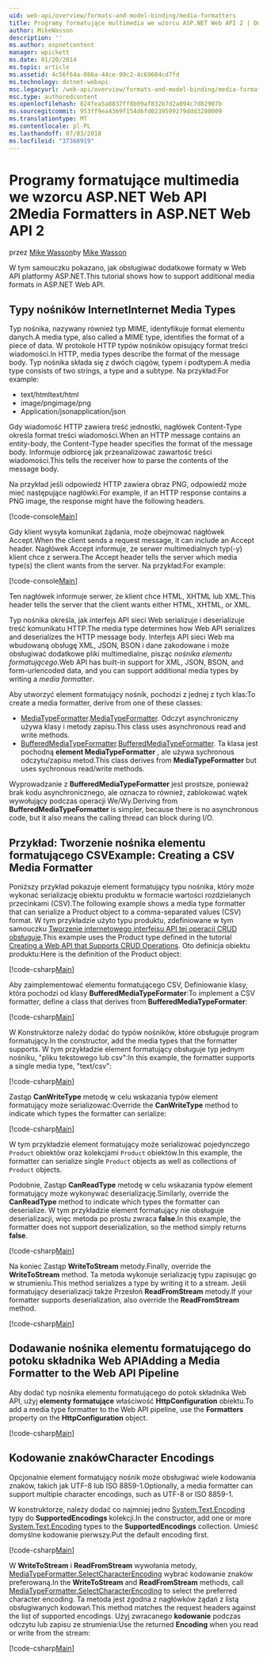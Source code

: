 ```yaml
---
uid: web-api/overview/formats-and-model-binding/media-formatters
title: Programy formatujące multimedia we wzorcu ASP.NET Web API 2 | Dokumentacja firmy Microsoft
author: MikeWasson
description: ''
ms.author: aspnetcontent
manager: wpickett
ms.date: 01/20/2014
ms.topic: article
ms.assetid: 4c56f64a-086a-44ce-99c2-4c69604cd7fd
ms.technology: dotnet-webapi
msc.legacyurl: /web-api/overview/formats-and-model-binding/media-formatters
msc.type: authoredcontent
ms.openlocfilehash: 824fea5a8837ff8b09af832b7d2a094c7d82907b
ms.sourcegitcommit: 953ff9ea4369f154d6fd0239599279ddd3280009
ms.translationtype: MT
ms.contentlocale: pl-PL
ms.lasthandoff: 07/03/2018
ms.locfileid: "37368919"
---
```

<a name="media-formatters-in-aspnet-web-api-2"></a><span data-ttu-id="7fd97-102">Programy formatujące multimedia we wzorcu ASP.NET Web API 2</span><span class="sxs-lookup"><span data-stu-id="7fd97-102">Media Formatters in ASP.NET Web API 2</span></span>
====================
<span data-ttu-id="7fd97-103">przez [Mike Wasson](https://github.com/MikeWasson)</span><span class="sxs-lookup"><span data-stu-id="7fd97-103">by [Mike Wasson](https://github.com/MikeWasson)</span></span>

<span data-ttu-id="7fd97-104">W tym samouczku pokazano, jak obsługiwać dodatkowe formaty w Web API platformy ASP.NET.</span><span class="sxs-lookup"><span data-stu-id="7fd97-104">This tutorial shows how to support additional media formats in ASP.NET Web API.</span></span>

## <a name="internet-media-types"></a><span data-ttu-id="7fd97-105">Typy nośników Internet</span><span class="sxs-lookup"><span data-stu-id="7fd97-105">Internet Media Types</span></span>

<span data-ttu-id="7fd97-106">Typ nośnika, nazywany również typ MIME, identyfikuje format elementu danych.</span><span class="sxs-lookup"><span data-stu-id="7fd97-106">A media type, also called a MIME type, identifies the format of a piece of data.</span></span> <span data-ttu-id="7fd97-107">W protokole HTTP typów nośników opisujący format treści wiadomości.</span><span class="sxs-lookup"><span data-stu-id="7fd97-107">In HTTP, media types describe the format of the message body.</span></span> <span data-ttu-id="7fd97-108">Typ nośnika składa się z dwóch ciągów, typem i podtypem.</span><span class="sxs-lookup"><span data-stu-id="7fd97-108">A media type consists of two strings, a type and a subtype.</span></span> <span data-ttu-id="7fd97-109">Na przykład:</span><span class="sxs-lookup"><span data-stu-id="7fd97-109">For example:</span></span>

- <span data-ttu-id="7fd97-110">text/html</span><span class="sxs-lookup"><span data-stu-id="7fd97-110">text/html</span></span>
- <span data-ttu-id="7fd97-111">image/png</span><span class="sxs-lookup"><span data-stu-id="7fd97-111">image/png</span></span>
- <span data-ttu-id="7fd97-112">Application/json</span><span class="sxs-lookup"><span data-stu-id="7fd97-112">application/json</span></span>

<span data-ttu-id="7fd97-113">Gdy wiadomość HTTP zawiera treść jednostki, nagłówek Content-Type określa format treści wiadomości.</span><span class="sxs-lookup"><span data-stu-id="7fd97-113">When an HTTP message contains an entity-body, the Content-Type header specifies the format of the message body.</span></span> <span data-ttu-id="7fd97-114">Informuje odbiorcę jak przeanalizować zawartość treści wiadomości.</span><span class="sxs-lookup"><span data-stu-id="7fd97-114">This tells the receiver how to parse the contents of the message body.</span></span>

<span data-ttu-id="7fd97-115">Na przykład jeśli odpowiedź HTTP zawiera obraz PNG, odpowiedź może mieć następujące nagłówki.</span><span class="sxs-lookup"><span data-stu-id="7fd97-115">For example, if an HTTP response contains a PNG image, the response might have the following headers.</span></span>

[!code-console[Main](media-formatters/samples/sample1.cmd)]

<span data-ttu-id="7fd97-116">Gdy klient wysyła komunikat żądania, może obejmować nagłówek Accept.</span><span class="sxs-lookup"><span data-stu-id="7fd97-116">When the client sends a request message, it can include an Accept header.</span></span> <span data-ttu-id="7fd97-117">Nagłówek Accept informuje, że serwer multimedialnych typ(-y) klient chce z serwera.</span><span class="sxs-lookup"><span data-stu-id="7fd97-117">The Accept header tells the server which media type(s) the client wants from the server.</span></span> <span data-ttu-id="7fd97-118">Na przykład:</span><span class="sxs-lookup"><span data-stu-id="7fd97-118">For example:</span></span>

[!code-console[Main](media-formatters/samples/sample2.cmd)]

<span data-ttu-id="7fd97-119">Ten nagłówek informuje serwer, że klient chce HTML, XHTML lub XML.</span><span class="sxs-lookup"><span data-stu-id="7fd97-119">This header tells the server that the client wants either HTML, XHTML, or XML.</span></span>

<span data-ttu-id="7fd97-120">Typ nośnika określa, jak interfejs API sieci Web serializuje i deserializuje treść komunikatu HTTP.</span><span class="sxs-lookup"><span data-stu-id="7fd97-120">The media type determines how Web API serializes and deserializes the HTTP message body.</span></span> <span data-ttu-id="7fd97-121">Interfejs API sieci Web ma wbudowaną obsługę XML, JSON, BSON i dane zakodowane i może obsługiwać dodatkowe pliki multimedialne, pisząc *nośnika elementu formatującego*.</span><span class="sxs-lookup"><span data-stu-id="7fd97-121">Web API has built-in support for XML, JSON, BSON, and form-urlencoded data, and you can support additional media types by writing a *media formatter*.</span></span>

<span data-ttu-id="7fd97-122">Aby utworzyć element formatujący nośnik, pochodzi z jednej z tych klas:</span><span class="sxs-lookup"><span data-stu-id="7fd97-122">To create a media formatter, derive from one of these classes:</span></span>

- <span data-ttu-id="7fd97-123">[MediaTypeFormatter](https://msdn.microsoft.com/library/system.net.http.formatting.mediatypeformatter.aspx).</span><span class="sxs-lookup"><span data-stu-id="7fd97-123">[MediaTypeFormatter](https://msdn.microsoft.com/library/system.net.http.formatting.mediatypeformatter.aspx).</span></span> <span data-ttu-id="7fd97-124">Odczyt asynchroniczny używa klasy i metody zapisu.</span><span class="sxs-lookup"><span data-stu-id="7fd97-124">This class uses asynchronous read and write methods.</span></span>
- <span data-ttu-id="7fd97-125">[BufferedMediaTypeFormatter](https://msdn.microsoft.com/library/system.net.http.formatting.bufferedmediatypeformatter.aspx).</span><span class="sxs-lookup"><span data-stu-id="7fd97-125">[BufferedMediaTypeFormatter](https://msdn.microsoft.com/library/system.net.http.formatting.bufferedmediatypeformatter.aspx).</span></span> <span data-ttu-id="7fd97-126">Ta klasa jest pochodną **element MediaTypeFormatter** , ale używa sychronous odczytu/zapisu metod.</span><span class="sxs-lookup"><span data-stu-id="7fd97-126">This class derives from **MediaTypeFormatter** but uses sychronous read/write methods.</span></span>

<span data-ttu-id="7fd97-127">Wyprowadzanie z **BufferedMediaTypeFormatter** jest prostsze, ponieważ brak kodu asynchronicznego, ale oznacza to również, zablokować wątek wywołujący podczas operacji We/Wy.</span><span class="sxs-lookup"><span data-stu-id="7fd97-127">Deriving from **BufferedMediaTypeFormatter** is simpler, because there is no asynchronous code, but it also means the calling thread can block during I/O.</span></span>

## <a name="example-creating-a-csv-media-formatter"></a><span data-ttu-id="7fd97-128">Przykład: Tworzenie nośnika elementu formatującego CSV</span><span class="sxs-lookup"><span data-stu-id="7fd97-128">Example: Creating a CSV Media Formatter</span></span>

<span data-ttu-id="7fd97-129">Poniższy przykład pokazuje element formatujący typu nośnika, który może wykonać serializację obiektu produktu w formacie wartości rozdzielanych przecinkami (CSV).</span><span class="sxs-lookup"><span data-stu-id="7fd97-129">The following example shows a media type formatter that can serialize a Product object to a comma-separated values (CSV) format.</span></span> <span data-ttu-id="7fd97-130">W tym przykładzie użyto typu produktu, zdefiniowane w tym samouczku [Tworzenie internetowego interfejsu API tej operacji CRUD obsługuje](../older-versions/creating-a-web-api-that-supports-crud-operations.md).</span><span class="sxs-lookup"><span data-stu-id="7fd97-130">This example uses the Product type defined in the tutorial [Creating a Web API that Supports CRUD Operations](../older-versions/creating-a-web-api-that-supports-crud-operations.md).</span></span> <span data-ttu-id="7fd97-131">Oto definicja obiektu produktu:</span><span class="sxs-lookup"><span data-stu-id="7fd97-131">Here is the definition of the Product object:</span></span>

[!code-csharp[Main](media-formatters/samples/sample3.cs)]

<span data-ttu-id="7fd97-132">Aby zaimplementować elementu formatującego CSV, Definiowanie klasy, która pochodzi od klasy **BufferedMediaTypeFormater**:</span><span class="sxs-lookup"><span data-stu-id="7fd97-132">To implement a CSV formatter, define a class that derives from **BufferedMediaTypeFormater**:</span></span>

[!code-csharp[Main](media-formatters/samples/sample4.cs)]

<span data-ttu-id="7fd97-133">W Konstruktorze należy dodać do typów nośników, które obsługuje program formatujący.</span><span class="sxs-lookup"><span data-stu-id="7fd97-133">In the constructor, add the media types that the formatter supports.</span></span> <span data-ttu-id="7fd97-134">W tym przykładzie element formatujący obsługuje typ jednym nośniku, &quot;pliku tekstowego lub csv&quot;:</span><span class="sxs-lookup"><span data-stu-id="7fd97-134">In this example, the formatter supports a single media type, &quot;text/csv&quot;:</span></span>

[!code-csharp[Main](media-formatters/samples/sample5.cs)]

<span data-ttu-id="7fd97-135">Zastąp **CanWriteType** metodę w celu wskazania typów element formatujący może serializować:</span><span class="sxs-lookup"><span data-stu-id="7fd97-135">Override the **CanWriteType** method to indicate which types the formatter can serialize:</span></span>

[!code-csharp[Main](media-formatters/samples/sample6.cs)]

<span data-ttu-id="7fd97-136">W tym przykładzie element formatujący może serializować pojedynczego `Product` obiektów oraz kolekcjami `Product` obiektów.</span><span class="sxs-lookup"><span data-stu-id="7fd97-136">In this example, the formatter can serialize single `Product` objects as well as collections of `Product` objects.</span></span>

<span data-ttu-id="7fd97-137">Podobnie, Zastąp **CanReadType** metodę w celu wskazania typów element formatujący może wykonywać deserializację.</span><span class="sxs-lookup"><span data-stu-id="7fd97-137">Similarly, override the **CanReadType** method to indicate which types the formatter can deserialize.</span></span> <span data-ttu-id="7fd97-138">W tym przykładzie element formatujący nie obsługuje deserializacji, więc metoda po prostu zwraca **false**.</span><span class="sxs-lookup"><span data-stu-id="7fd97-138">In this example, the formatter does not support deserialization, so the method simply returns **false**.</span></span>

[!code-csharp[Main](media-formatters/samples/sample7.cs)]

<span data-ttu-id="7fd97-139">Na koniec Zastąp **WriteToStream** metody.</span><span class="sxs-lookup"><span data-stu-id="7fd97-139">Finally, override the **WriteToStream** method.</span></span> <span data-ttu-id="7fd97-140">Ta metoda wykonuje serializację typu zapisując go w strumieniu.</span><span class="sxs-lookup"><span data-stu-id="7fd97-140">This method serializes a type by writing it to a stream.</span></span> <span data-ttu-id="7fd97-141">Jeśli formatujący deserializacji także Przesłoń **ReadFromStream** metody.</span><span class="sxs-lookup"><span data-stu-id="7fd97-141">If your formatter supports deserialization, also override the **ReadFromStream** method.</span></span>

[!code-csharp[Main](media-formatters/samples/sample8.cs)]

## <a name="adding-a-media-formatter-to-the-web-api-pipeline"></a><span data-ttu-id="7fd97-142">Dodawanie nośnika elementu formatującego do potoku składnika Web API</span><span class="sxs-lookup"><span data-stu-id="7fd97-142">Adding a Media Formatter to the Web API Pipeline</span></span>

<span data-ttu-id="7fd97-143">Aby dodać typ nośnika elementu formatującego do potok składnika Web API, użyj **elementy formatujące** właściwość **HttpConfiguration** obiektu.</span><span class="sxs-lookup"><span data-stu-id="7fd97-143">To add a media type formatter to the Web API pipeline, use the **Formatters** property on the **HttpConfiguration** object.</span></span>

[!code-csharp[Main](media-formatters/samples/sample9.cs)]

## <a name="character-encodings"></a><span data-ttu-id="7fd97-144">Kodowanie znaków</span><span class="sxs-lookup"><span data-stu-id="7fd97-144">Character Encodings</span></span>

<span data-ttu-id="7fd97-145">Opcjonalnie element formatujący nośnik może obsługiwać wiele kodowania znaków, takich jak UTF-8 lub ISO 8859-1.</span><span class="sxs-lookup"><span data-stu-id="7fd97-145">Optionally, a media formatter can support multiple character encodings, such as UTF-8 or ISO 8859-1.</span></span>

<span data-ttu-id="7fd97-146">W konstruktorze, należy dodać co najmniej jedno [System.Text.Encoding](https://msdn.microsoft.com/library/system.text.encoding.aspx) typy do **SupportedEncodings** kolekcji.</span><span class="sxs-lookup"><span data-stu-id="7fd97-146">In the constructor, add one or more [System.Text.Encoding](https://msdn.microsoft.com/library/system.text.encoding.aspx) types to the **SupportedEncodings** collection.</span></span> <span data-ttu-id="7fd97-147">Umieść domyślne kodowanie pierwszy.</span><span class="sxs-lookup"><span data-stu-id="7fd97-147">Put the default encoding first.</span></span>

[!code-csharp[Main](media-formatters/samples/sample10.cs?highlight=6-7)]

<span data-ttu-id="7fd97-148">W **WriteToStream** i **ReadFromStream** wywołania metody, [MediaTypeFormatter.SelectCharacterEncoding](https://msdn.microsoft.com/library/hh969054.aspx) wybrać kodowanie znaków preferowaną.</span><span class="sxs-lookup"><span data-stu-id="7fd97-148">In the **WriteToStream** and **ReadFromStream** methods, call [MediaTypeFormatter.SelectCharacterEncoding](https://msdn.microsoft.com/library/hh969054.aspx) to select the preferred character encoding.</span></span> <span data-ttu-id="7fd97-149">Ta metoda jest zgodna z nagłówków żądań z listą obsługiwanych kodowań.</span><span class="sxs-lookup"><span data-stu-id="7fd97-149">This method matches the request headers against the list of supported encodings.</span></span> <span data-ttu-id="7fd97-150">Użyj zwracanego **kodowanie** podczas odczytu lub zapisu ze strumienia:</span><span class="sxs-lookup"><span data-stu-id="7fd97-150">Use the returned **Encoding** when you read or write from the stream:</span></span>

[!code-csharp[Main](media-formatters/samples/sample11.cs?highlight=3,5)]
